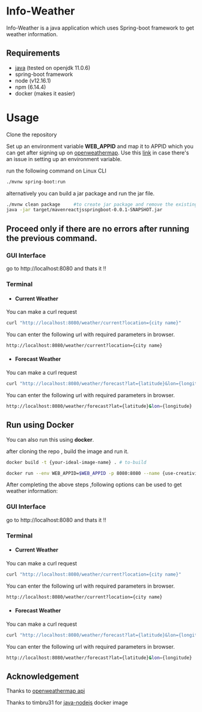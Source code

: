# Info-Weather

Info-Weather is a java application which uses Spring-boot framework to get weather information.

## Requirements

* [java](https://java.com/en/download/help/download_options.xml) (tested on openjdk 11.0.6)
* spring-boot framework
* node (v12.16.1)
* npm (6.14.4)
* docker (makes it easier)


# Usage

Clone the repository

Set up an environment variable **WEB_APPID** and map it to APPID which you can get after signing up on [openweathermap](https://home.openweathermap.org/users/sign_up).
Use this [link](https://www.serverlab.ca/tutorials/linux/administration-linux/how-to-set-environment-variables-in-linux/) in case there's an issue in setting up an environment variable.


run the following command on Linux CLI
```bash 
./mvnw spring-boot:run
```

alternatively you can build a jar package and run the jar file.
```bash
./mvnw clean package     #to create jar package and remove the existing one
java -jar target/mavenreactjsspringboot-0.0.1-SNAPSHOT.jar
```

## Proceed only if there are no errors after running the previous command.

### GUI Interface

go to http://localhost:8080 and thats it !!

### Terminal

* #### Current Weather

You can make a curl request 
```bash
curl "http://localhost:8080/weather/current?location={city name}"
```
You can enter the following url with required parameters in browser.

```bash
http://localhost:8080/weather/current?location={city name}
```

* #### Forecast Weather

You can make a curl request 
```bash
curl "http://localhost:8080/weather/forecast?lat={latitude}&lon={longitude}"
```
You can enter the following url with required parameters in browser.

```bash
http://localhost:8080/weather/forecast?lat={latitude}&lon={longitude}
```

## Run using Docker
 
 You can also run this using **docker**.
 
 after cloning the repo , build the image and run it.
 
 ```bash
 docker build -t {your-ideal-image-name} . # to-build
```
 
 ```bash
 docker run --env WEB_APPID=$WEB_APPID -p 8080:8080 --name {use-creativity} -d {your-ideal-image-name}
 ```
   
 After completing the above steps ,following options can be used to get weather information:
  
### GUI Interface

go to http://localhost:8080 and thats it !!

### Terminal

* #### Current Weather

You can make a curl request 
```bash
curl "http://localhost:8080/weather/current?location={city name}"
```
You can enter the following url with required parameters in browser.

```bash
http://localhost:8080/weather/current?location={city name}
```

* #### Forecast Weather

You can make a curl request 
```bash
curl "http://localhost:8080/weather/forecast?lat={latitude}&lon={longitude}"
```
You can enter the following url with required parameters in browser.

```bash
http://localhost:8080/weather/forecast?lat={latitude}&lon={longitude}
```

 

## Acknowledgement

Thanks to [openweathermap api](https://openweathermap.org/api)

Thanks to timbru31 for [java-nodejs](https://hub.docker.com/r/timbru31/java-node/) docker image
